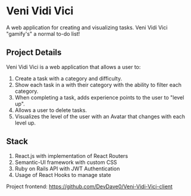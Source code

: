 # Veni Vidi Vici
A web application for creating and visualizing tasks. Veni Vidi Vici "gamify's" a normal to-do list!

## Project Details 

Veni Vidi Vici is a web application that allows a user to:
1. Create a task with a category and difficulty.
2. Show each task in a with their category with the ability to filter each category. 
3. When completing a task, adds experience points to the user to "level up". 
4. Allows a user to delete tasks. 
5. Visualizes the level of the user with an Avatar that changes with each level up. 

## Stack

1. React.js with implementation of React Routers
2. Semantic-UI framework with custom CSS
3. Ruby on Rails API with JWT Authentication
4. Usage of React Hooks to manage state

Project frontend: https://github.com/DevDave0/Veni-Vidi-Vici-client